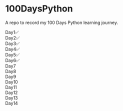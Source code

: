 # 100DaysPython
A repo to record my 100 Days Python learning journey.

Day1✅  
Day2✅  
Day3✅   
Day4✅  
Day5✅  
Day6✅  
Day7  
Day8  
Day9  
Day10  
Day11  
Day12  
Day13  
Day14  

